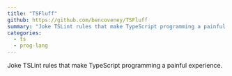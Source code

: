 ```yaml
---
title: "TSFluff"
github: https://github.com/bencoveney/TSFluff
summary: "Joke TSLint rules that make TypeScript programming a painful experience."
categories:
  - ts
  - prog-lang
---
```


Joke TSLint rules that make TypeScript programming a painful experience.
